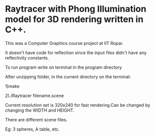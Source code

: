 Raytracer with Phong Illumination model for 3D rendering written in C++. 
====

This was a Computer Graphics course project at IIT Ropar.

It doesn't have code for reflection since the input files didn't have any reflectivity constants.

To run program write on terminal in the program directory

After unzipping folder, in the current directory on the terminal:

1)make

2)./Raytracer filename.scene

Current resolution set is 320x240 for fast rendering.Can be changed by changing the WIDTH and HEIGHT.

There are different scene files.

Eg: 3 spheres, A table, etc.
